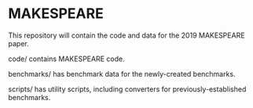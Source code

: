 # MAKESPEARE

This repository will contain the code and data for the 2019 MAKESPEARE paper.

code/ contains MAKESPEARE code.

benchmarks/ has benchmark data for the newly-created benchmarks.

scripts/ has utility scripts, including converters for previously-established benchmarks.

